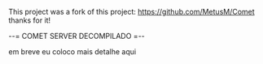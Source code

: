 This project was a fork of this project: https://github.com/MetusM/Comet thanks for it!

--= COMET SERVER DECOMPILADO =--

em breve eu coloco mais detalhe aqui


